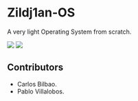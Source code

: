 # Zildj1an-OS

A very light Operating System from scratch.

<img src = "https://github.com/Zildj1an/Zildj1an_OS/blob/master/im_screen.png"/>

<img src = "https://github.com/Zildj1an/Zildj1an_OS/blob/master/im2.jpg"/>

## Contributors
* Carlos Bilbao.
* Pablo Villalobos.

